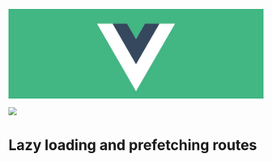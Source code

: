 ![Vue Logo](../images/banner.jpg)

[![](https://img.shields.io/badge/router-lazy_loading-orange?logo=vue.js)](https://router.vuejs.org/guide/#html)

# Lazy loading and prefetching routes
